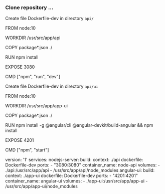 ### Clone repository ...

Create file Dockerfile-dev in directory `api/` 

FROM node:10

WORKDIR /usr/src/app/api

COPY package*.json ./

RUN npm install

EXPOSE 3080

CMD ["npm", "run", "dev"]

Create file Dockerfile-dev in directory `api/ui` 

FROM node:10

WORKDIR /usr/src/app/app-ui

COPY package*.json ./

RUN npm install -g @angular/cli @angular-devkit/build-angular && npm install

EXPOSE 4201

CMD ["npm", "start"]

version: '1'
services:
  nodejs-server:
    build:
      context: ./api
      dockerfile: Dockerfile-dev
    ports:
      - "3080:3080"
    container_name: node-api
    volumes:
       - ./api:/usr/src/app/api
       - /usr/src/app/api/node_modules
  angular-ui:
    build:
      context: ./app-ui
      dockerfile: Dockerfile-dev
    ports:
      - "4201:4201"
    container_name: angular-ui
    volumes:
       - ./app-ui:/usr/src/app/app-ui
       - /usr/src/app/app-ui/node_modules
       

